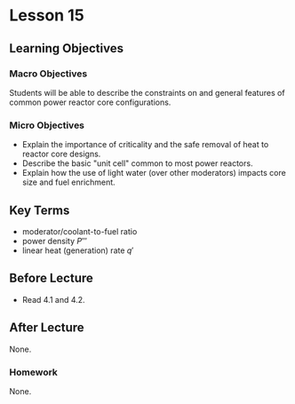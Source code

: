 # Lesson 15

<!--
09/30: provide some data beyond the textbook relative to the numbers, locations
       of various reactor types and common attributes of core configurations.
-->


## Learning Objectives

### Macro Objectives


Students will be able to describe the constraints on and general features of common power reactor core configurations.


### Micro Objectives

 - Explain the importance of criticality and the safe removal of heat to reactor core designs.
 - Describe the basic "unit cell" common to most power reactors.
 - Explain how the use of light water (over other moderators) impacts core size and fuel enrichment.
 

## Key Terms

 - moderator/coolant-to-fuel ratio
 - power density $P'''$
 - linear heat (generation) rate $q'$
 

## Before Lecture

  - Read 4.1 and 4.2.

## After Lecture

  None.

### Homework

  None.
